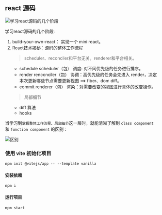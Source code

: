 ## react 源码

![学习react源码的几个阶段](https://ypyun.ywhoo.cn/assets/20210307230501.png)

学习react源码的几个阶段:

1. build-your-own-react： 实现一个 mini react。
2. React技术揭秘：源码的整体工作流程
    > scheduler、reconciler和平台无关，renderer和平台相关。
    * schedule scheduler（包） 调度: 对不同优先级的任务进行排序。
    * render renconciler（包） 协调：高优先级的任务会先进入 render，决定本次更新哪些节点需要更新视图 ==> fiber、dom diff。
    * commit renderer（包） 渲染：对需要改变的视图进行具体的改变操作。
    > 局部细节
    * diff 算法
    * hooks

当学习到`掌握整体工作流程、局部细节`这一层时，就能清晰了解到 `class component` 和 `function component` 的区别：

![区别](https://ypyun.ywhoo.cn/assets/20210307232417.png)

### 使用 vite 初始化项目

```shell
npm init @vitejs/app -- --template vanilla
```

#### 安装依赖

```shell
npm i
```

#### 运行项目

```shell
npm start
```